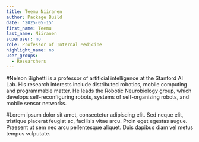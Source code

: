 ```yaml
---
title: Teemu Niiranen
author: Package Build
date: '2025-05-15'
first_name: Teemu
last_name: Niiranen
superuser: no
role: Professor of Internal Medicine
highlight_name: no
user_groups:
  - Researchers
---
```


#Nelson Bighetti is a professor of artificial intelligence at the Stanford AI Lab. His research interests include distributed robotics, mobile computing and programmable matter. He leads the Robotic Neurobiology group, which develops self-reconfiguring robots, systems of self-organizing robots, and mobile sensor networks.

#Lorem ipsum dolor sit amet, consectetur adipiscing elit. Sed neque elit, tristique placerat feugiat ac, facilisis vitae arcu. Proin eget egestas augue. Praesent ut sem nec arcu pellentesque aliquet. Duis dapibus diam vel metus tempus vulputate.

